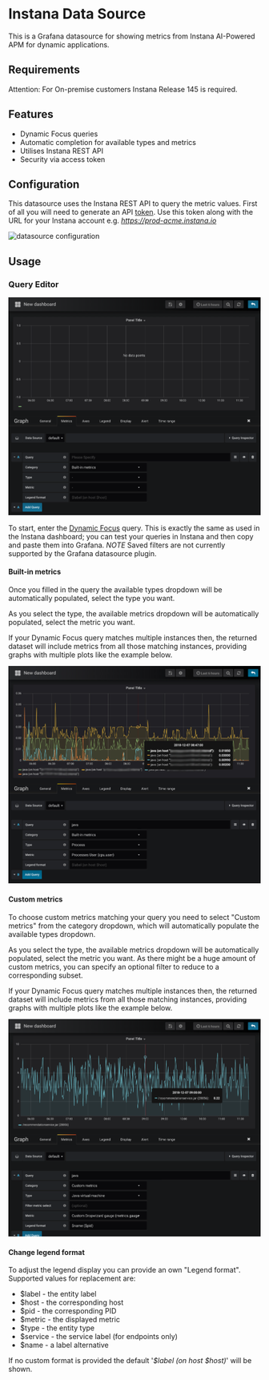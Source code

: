 # Instana Data Source

This is a Grafana datasource for showing metrics from Instana AI-Powered APM for dynamic applications.

## Requirements

Attention: For On-premise customers Instana Release 145 is required.

## Features

- Dynamic Focus queries
- Automatic completion for available types and metrics
- Utilises Instana REST API
- Security via access token

## Configuration

This datasource uses the Instana REST API to query the metric values. First of all you will need to generate an API [token](https://docs.instana.io/quick_start/api/). Use this token along with the URL for your Instana account e.g. *https://prod-acme.instana.io*

![datasource configuration](https://raw.githubusercontent.com/instana/instana-grafana-datasource/master/screenshots/datasource-sml.png)

## Usage

### Query Editor

![empty query editor](https://raw.githubusercontent.com/instana/instana-grafana-datasource/master/screenshots/empty-query-sml.png)

To start, enter the [Dynamic Focus](https://docs.instana.io/core_concepts/dynamic_focus/) query. This is exactly the same as used in the Instana dashboard; you can test your queries in Instana and then copy and paste them into Grafana. *NOTE* Saved filters are not currently supported by the Grafana datasource plugin.

#### Built-in metrics

Once you filled in the query the available types dropdown will be automatically populated, select the type you want.

As you select the type, the available metrics dropdown will be automatically populated, select the metric you want.

If your Dynamic Focus query matches multiple instances then, the returned dataset will include metrics from all those matching instances, providing graphs with multiple plots like the example below.

![multiple plot graph](https://raw.githubusercontent.com/instana/instana-grafana-datasource/master/screenshots/complete-query-sml.png)

#### Custom metrics

To choose custom metrics matching your query you need to select "Custom metrics" from the category dropdown, which will automatically populate the available types dropdown.

As you select the type, the available metrics dropdown will be automatically populated, select the metric you want. As there might be a huge amount of custom metrics, you can specify an optional filter to reduce to a corresponding subset.

If your Dynamic Focus query matches multiple instances then, the returned dataset will include metrics from all those matching instances, providing graphs with multiple plots like the example below.

![custom plot graph](https://raw.githubusercontent.com/instana/instana-grafana-datasource/master/screenshots/custom-metrics-sml.png)

#### Change legend format

To adjust the legend display you can provide an own "Legend format". Supported values for replacement are:
- $label - the entity label
- $host - the corresponding host
- $pid - the corresponding PID
- $metric - the displayed metric
- $type - the entity type
- $service - the service label (for endpoints only)
- $name - a label alternative

If no custom format is provided the default '_$label (on host $host)_' will be shown.
